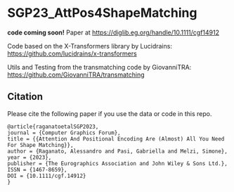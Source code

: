 # SGP23_AttPos4ShapeMatching

**code coming soon!** 
Paper at https://diglib.eg.org/handle/10.1111/cgf14912

Code based on the X-Transformers library by Lucidrains:
https://github.com/lucidrains/x-transformers

Utils and Testing from the transmatching code by GiovanniTRA:
https://github.com/GiovanniTRA/transmatching

## Citation

Please cite the following paper if you use the data or code in this repo.

```
@article{raganatoetalSGP2023,
journal = {Computer Graphics Forum},
title = {{Attention And Positional Encoding Are (Almost) All You Need For Shape Matching}},
author = {Raganato, Alessandro and Pasi, Gabriella and Melzi, Simone},
year = {2023},
publisher = {The Eurographics Association and John Wiley & Sons Ltd.},
ISSN = {1467-8659},
DOI = {10.1111/cgf.14912}
}
```
